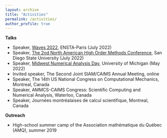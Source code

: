 ```yaml
---
layout: archive
title: "Activities"
permalink: /activities/
author_profile: true
---
```


**Talks** 

* Speaker, [Waves 2022]([https://sites.google.com/msu.edu/danielappelo/about](https://waves2022.apps.math.cnrs.fr/)), ENSTA-Paris (July 2022)
* Speaker, [The 2nd North American High Order Methods Conference](https://sites.google.com/sdsu.edu/nahomcon2022/nahomcon-22), San Diego State University (July 2022)
* Speaker, [Midwest Numerical Analysis Day](https://sites.lsa.umich.edu/mwnaday2022/), University of Michigan (May 2022)
* Invited speaker, The Second Joint SIAM/CAIMS Annual Meeting, online 
* Speaker, The 14th US National Congress on Computational Mechanics, Montreal, Canada
* Speaker, AMMCS-CAIMS Congress: Scientific Computing and Numerical Analysis, Waterloo, Canada
* Speaker, Journées montréalaises de calcul scientifique, Montreal, Canada

**Outreach**

* High-school summer camp of the Association mathématique du Québec (AMQ), summer 2019
<!-- {% if site.talkmap_link == true %}

<p style="text-decoration:underline;"><a href="/talkmap.html">See a map of all the places I've given a talk!</a></p>

{% endif %} -->

<!-- {% for post in site.talks reversed %}
  {% include archive-single-talk.html %}
{% endfor %}
 -->
